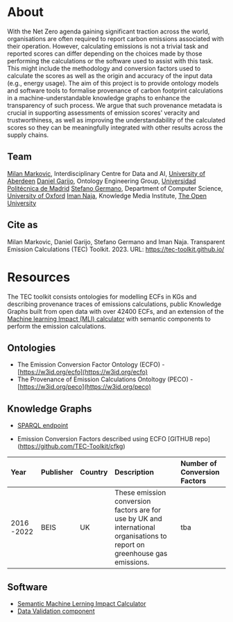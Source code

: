 # About

With the Net Zero agenda gaining significant traction across the world, organisations are often required to report carbon emissions associated with their operation. However, calculating emissions is not a trivial task and reported scores can differ depending on the choices made by those performing the calculations or the software used to assist with this task. This might include the methodology and conversion factors used to calculate the scores as well as the origin and accuracy of the input data (e.g., energy usage). The aim of this project is to provide ontology models and software tools to formalise provenance of carbon footprint calculations in a machine-understandable knowledge graphs to enhance the transparency of such process. We argue that such provenance metadata is crucial in supporting assessments of emission scores' veracity and trustworthiness, as well as improving the understandability of the calculated scores so they can be meaningfully integrated with other results across the supply chains.

## Team

[Milan Markovic](https://orcid.org/0000-0002-5477-287X), Interdisciplinary Centre for Data and AI, [University of Aberdeen](https://www.abdn.ac.uk/)
[Daniel Garijo](https://orcid.org/0000-0003-0454-7145), Ontology Engineering Group, [Universidad Politécnica de Madrid](https://www.upm.es/)
[Stefano Germano](https://orcid.org/0000-0001-6993-0618), Department of Computer Science, [University of Oxford](https://www.ox.ac.uk/)
[Iman Naja](https://orcid.org/0000-0001-6634-3266), Knowledge Media Institute, [The Open University](https://www.open.ac.uk/)

## Cite as

Milan Markovic, Daniel Garijo, Stefano Germano and Iman Naja. Transparent Emission Calculations (TEC) Toolkit. 2023. URL: https://tec-toolkit.github.io/ 

# Resources

The TEC toolkit consists ontologies for modelling ECFs in KGs and describing provenance traces of emissions calculations, public Knowledge Graphs built from open data with over 42400 ECFs, and an extension of the [Machine learning Impact (MLI) calculator](https://mlco2.github.io/impact\#compute) with semantic components to perform the emission calculations.

## Ontologies 

* The Emission Conversion Factor Ontology (ECFO) - [https://w3id.org/ecfo](https://w3id.org/ecfo)
* The Provenance of Emission Calculations Ontoltogy (PECO) - [https://w3id.org/peco](https://w3id.org/peco)

## Knowledge Graphs 

* [SPARQL endpoint](https://cf.linkeddata.es/sparql)

* Emission Conversion Factors described using ECFO [GITHUB repo] (https://github.com/TEC-Toolkit/cfkg)
 
 | Year        | Publisher | Country  | Description      | Number of Conversion Factors |
|:-------------|:------- |:-------|  :------------------| :-------|
| 2016 -2022     | BEIS | UK | These emission conversion factors are for use by UK and international organisations to report on greenhouse gas emissions. | tba | 

## Software

* [Semantic Machine Lerning Impact Calculator](https://github.com/TEC-Toolkit/Semantic_Machine_Learning_Impact_Calculator)
* [Data Validation component](https://github.com/TEC-Toolkit/Data-Validation)
